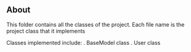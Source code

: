 ## About

This folder contains all the classes of the project.
Each file name is the project class that it implements

Classes implemented include:
    . BaseModel class
    . User class